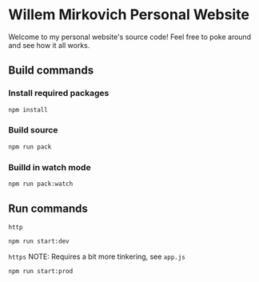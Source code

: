 # Willem Mirkovich Personal Website

Welcome to my personal website's source code! Feel free to poke around and see how it all works.

## Build commands

### Install required packages

```bash
npm install
```

### Build source

```bash
npm run pack
```

### Builld in watch mode

```bash
npm run pack:watch
```

## Run commands

```http```
```bash
npm run start:dev
```

```https```
NOTE: Requires a bit more tinkering, see ```app.js```
```bash
npm run start:prod
```